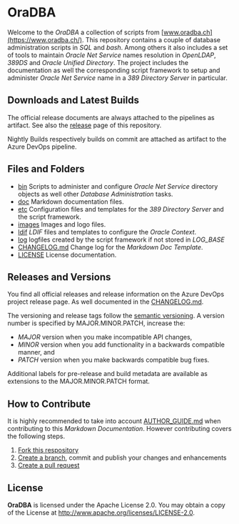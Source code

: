 # OraDBA

<!-- markdownlint-disable MD013 -->

Welcome to the *OraDBA* a collection of scripts from [www.oradba.ch](https://www.oradba.ch/). This repository contains a couple of database administration scripts in *SQL* and *bash*. Among others it also includes a set of tools to maintain *Oracle Net Service* names resolution in *OpenLDAP*, *389DS* and *Oracle Unified Directory*. The project includes the documentation as well the corresponding script framework to setup and administer *Oracle Net Service* name in a *389 Directory Server* in particular.

## Downloads and Latest Builds

The official release documents are always attached to the pipelines as artifact.
See also the [release](https://github.com/oehrlis/oradba/releases)
page of this repository.

Nightly Builds respectively builds on commit are attached as artifact to the
Azure DevOps pipeline.

## Files and Folders

- [bin](./bin/README.md) Scripts to administer and configure *Oracle Net Service* directory objects as well other *Database Administration* tasks.
- [doc](./doc/README.md) Markdown documentation files.
- [etc](./etc/README.md) Configuration files and templates for the *389 Directory Server* and the script framework.
- [images](./images/README.md) Images and logo files.
- [ldif](./ldif/README.md) *LDIF* files and templates to configure the *Oracle Context*.
- [log](./log/README.md) logfiles created by the script framework if not stored in *LOG_BASE*
- [CHANGELOG.md](./CHANGELOG.md) Change log for the *Markdown Doc Template*.
- [LICENSE](./LICENSE) License documentation.

## Releases and Versions

You find all official releases and release information on the Azure DevOps
project release page. As well documented in the [CHANGELOG.md](./CHANGELOG.md).

The versioning and release tags follow the [semantic versioning](https://semver.org/).
A version number is specified by MAJOR.MINOR.PATCH, increase the:

- *MAJOR* version when you make incompatible API changes,
- *MINOR* version when you add functionality in a backwards compatible manner, and
- *PATCH* version when you make backwards compatible bug fixes.

Additional labels for pre-release and build metadata are available as extensions
to the MAJOR.MINOR.PATCH format.

## How to Contribute

It is highly recommended to take into account [AUTHOR_GUIDE.md](./AUTHOR_GUIDE.md) when contributing to this *Markdown Documentation*. However contributing covers the following steps.

1. [Fork this respository](https://github.com/oehrlis/oradba/fork)
2. [Create a branch](https://help.github.com/articles/creating-and-deleting-branches-within-your-repository/), commit and publish your changes and enhancements
3. [Create a pull request](https://help.github.com/articles/creating-a-pull-request/)

## License

**OraDBA** is licensed under the Apache License 2.0. You may obtain a
copy of the License at <http://www.apache.org/licenses/LICENSE-2.0>.
